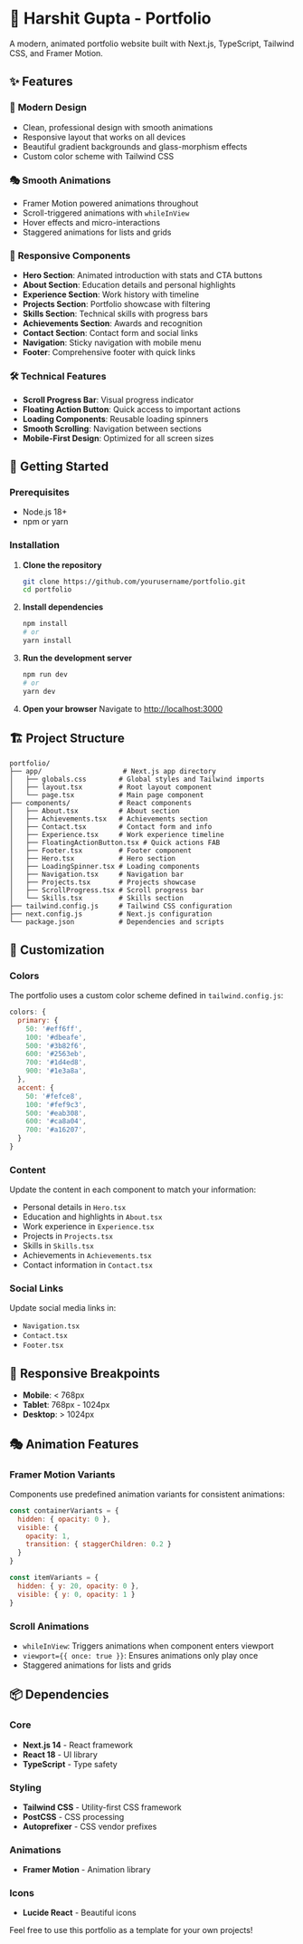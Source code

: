 # 🚀 Harshit Gupta - Portfolio

A modern, animated portfolio website built with Next.js, TypeScript, Tailwind CSS, and Framer Motion.

## ✨ Features

### 🎨 **Modern Design**
- Clean, professional design with smooth animations
- Responsive layout that works on all devices
- Beautiful gradient backgrounds and glass-morphism effects
- Custom color scheme with Tailwind CSS

### 🎭 **Smooth Animations**
- Framer Motion powered animations throughout
- Scroll-triggered animations with `whileInView`
- Hover effects and micro-interactions
- Staggered animations for lists and grids

### 📱 **Responsive Components**
- **Hero Section**: Animated introduction with stats and CTA buttons
- **About Section**: Education details and personal highlights
- **Experience Section**: Work history with timeline
- **Projects Section**: Portfolio showcase with filtering
- **Skills Section**: Technical skills with progress bars
- **Achievements Section**: Awards and recognition
- **Contact Section**: Contact form and social links
- **Navigation**: Sticky navigation with mobile menu
- **Footer**: Comprehensive footer with quick links

### 🛠 **Technical Features**
- **Scroll Progress Bar**: Visual progress indicator
- **Floating Action Button**: Quick access to important actions
- **Loading Components**: Reusable loading spinners
- **Smooth Scrolling**: Navigation between sections
- **Mobile-First Design**: Optimized for all screen sizes

## 🚀 Getting Started

### Prerequisites
- Node.js 18+ 
- npm or yarn

### Installation

1. **Clone the repository**
   ```bash
   git clone https://github.com/yourusername/portfolio.git
   cd portfolio
   ```

2. **Install dependencies**
   ```bash
   npm install
   # or
   yarn install
   ```

3. **Run the development server**
   ```bash
   npm run dev
   # or
   yarn dev
   ```

4. **Open your browser**
   Navigate to [http://localhost:3000](http://localhost:3000)

## 🏗 Project Structure

```
portfolio/
├── app/                    # Next.js app directory
│   ├── globals.css        # Global styles and Tailwind imports
│   ├── layout.tsx         # Root layout component
│   └── page.tsx           # Main page component
├── components/            # React components
│   ├── About.tsx          # About section
│   ├── Achievements.tsx   # Achievements section
│   ├── Contact.tsx        # Contact form and info
│   ├── Experience.tsx     # Work experience timeline
│   ├── FloatingActionButton.tsx # Quick actions FAB
│   ├── Footer.tsx         # Footer component
│   ├── Hero.tsx           # Hero section
│   ├── LoadingSpinner.tsx # Loading components
│   ├── Navigation.tsx     # Navigation bar
│   ├── Projects.tsx       # Projects showcase
│   ├── ScrollProgress.tsx # Scroll progress bar
│   └── Skills.tsx         # Skills section
├── tailwind.config.js     # Tailwind CSS configuration
├── next.config.js         # Next.js configuration
└── package.json           # Dependencies and scripts
```

## 🎨 Customization

### Colors
The portfolio uses a custom color scheme defined in `tailwind.config.js`:

```javascript
colors: {
  primary: {
    50: '#eff6ff',
    100: '#dbeafe',
    500: '#3b82f6',
    600: '#2563eb',
    700: '#1d4ed8',
    900: '#1e3a8a',
  },
  accent: {
    50: '#fefce8',
    100: '#fef9c3',
    500: '#eab308',
    600: '#ca8a04',
    700: '#a16207',
  }
}
```

### Content
Update the content in each component to match your information:
- Personal details in `Hero.tsx`
- Education and highlights in `About.tsx`
- Work experience in `Experience.tsx`
- Projects in `Projects.tsx`
- Skills in `Skills.tsx`
- Achievements in `Achievements.tsx`
- Contact information in `Contact.tsx`

### Social Links
Update social media links in:
- `Navigation.tsx`
- `Contact.tsx`
- `Footer.tsx`

## 📱 Responsive Breakpoints

- **Mobile**: < 768px
- **Tablet**: 768px - 1024px
- **Desktop**: > 1024px

## 🎭 Animation Features

### Framer Motion Variants
Components use predefined animation variants for consistent animations:

```javascript
const containerVariants = {
  hidden: { opacity: 0 },
  visible: {
    opacity: 1,
    transition: { staggerChildren: 0.2 }
  }
}

const itemVariants = {
  hidden: { y: 20, opacity: 0 },
  visible: { y: 0, opacity: 1 }
}
```

### Scroll Animations
- `whileInView`: Triggers animations when component enters viewport
- `viewport={{ once: true }}`: Ensures animations only play once
- Staggered animations for lists and grids



## 📦 Dependencies

### Core
- **Next.js 14** - React framework
- **React 18** - UI library
- **TypeScript** - Type safety

### Styling
- **Tailwind CSS** - Utility-first CSS framework
- **PostCSS** - CSS processing
- **Autoprefixer** - CSS vendor prefixes

### Animations
- **Framer Motion** - Animation library

### Icons
- **Lucide React** - Beautiful icons


Feel free to use this portfolio as a template for your own projects!
